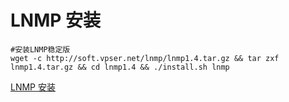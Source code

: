 # LNMP 安装
```
#安装LNMP稳定版
wget -c http://soft.vpser.net/lnmp/lnmp1.4.tar.gz && tar zxf lnmp1.4.tar.gz && cd lnmp1.4 && ./install.sh lnmp
```
[LNMP 安装](https://lnmp.org/install.html)